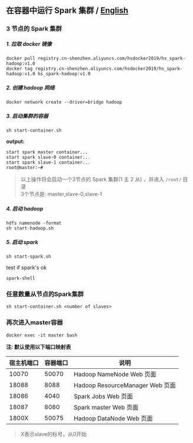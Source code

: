 ## 在容器中运行 Spark 集群 / [English](README.md)

### 3 节点的 Spark 集群

##### 1. 拉取 docker 镜像

```
docker pull registry.cn-shenzhen.aliyuncs.com/hsdocker2019/hs_spark-hadoop:v1.0
docker tag registry.cn-shenzhen.aliyuncs.com/hsdocker2019/hs_spark-hadoop:v1.0 hs_spark-hadoop:v1.0
```

##### 2. 创建 hadoop 网络
```
docker network create --driver=bridge hadoop
```

##### 3. 启动集群的容器
```
sh start-container.sh
```

**output:**
```
start spark master container...
start spark slave-0 container...
start spark slave-1 container...
root@master:~# 
```


> 以上操作将会启动一个3节点的 Spark 集群(1 主 2 从) ，并进入 `/root/` 目录  
> 3个节点是: master,slave-0,slave-1

##### 4. 启动 hadoop
```
hdfs namenode -format
sh start-hadoop.sh
```

##### 5. 启动 spark
```
sh start-spark.sh
```

test if spark's ok
```
spark-shell
```
### 任意数量从节点的Spark集群
```
sh start-container.sh <number of slaves>
```

### 再次进入master容器
```
docker exec -it master bash
```

**注: 默认使用以下端口映射表**

宿主机端口 | 容器端口 | 说明
------| --- | ----
10070 | 50070 | Hadoop NameNode Web 页面
18088 | 8088 | Hadoop ResourceManager Web 页面
18086 | 4040 | Spark Jobs Web 页面
18087 | 8080 | Spark master Web 页面
1800X | 50075 | Hadoop DataNode Web 页面

>X表示slave的标号，从0开始